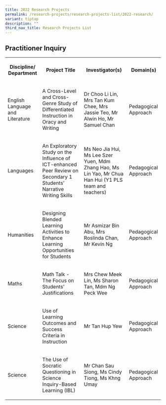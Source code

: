 ```yaml
---
title: 2022 Research Projects
permalink: /research-projects/research-projects-list/2022-research/
variant: tiptap
description: ""
third_nav_title: Research Projects List
---
```

<h2>Practitioner Inquiry</h2>
<table style="minWidth: 100px">
<colgroup>
<col>
<col>
<col>
<col>
</colgroup>
<tbody>
<tr>
<th rowspan="1" colspan="1">
<p>Discipline/ Department</p>
</th>
<th rowspan="1" colspan="1">
<p>Project Title</p>
</th>
<th rowspan="1" colspan="1">
<p>Investigator(s)</p>
</th>
<th rowspan="1" colspan="1">
<p>Domain(s)</p>
</th>
</tr>
<tr>
<td rowspan="1" colspan="1">
<p>English Language and Literature</p>
</td>
<td rowspan="1" colspan="1">
<p>A Cross-Level and Cross-Genre Study of Differentiated Instruction in Oracy
and Writing</p>
</td>
<td rowspan="1" colspan="1">
<p>Dr Choo Li Lin, Mrs Tan Kum Chee, Mrs Jassie Teo, Mr Alwin Ho, Mr Samuel
Chan</p>
</td>
<td rowspan="1" colspan="1">
<p>Pedagogical Approach</p>
</td>
</tr>
<tr>
<td rowspan="1" colspan="1">
<p>Languages</p>
</td>
<td rowspan="1" colspan="1">
<p>An Exploratory Study on the Influence of ICT-enhanced Peer Review on Secondary
1 Students’ Narrative Writing Skills</p>
</td>
<td rowspan="1" colspan="1">
<p>Ms Neo Jia Hui, Ms Lee Szer Yuen, Mdm Zhang Hao, Ms Lin Yao, Mr Chua Han
Hui (Y1 PLS team and teachers)</p>
</td>
<td rowspan="1" colspan="1">
<p>Pedagogical Approach</p>
</td>
</tr>
<tr>
<td rowspan="1" colspan="1">
<p>Humanities</p>
</td>
<td rowspan="1" colspan="1">
<p>Designing Blended Learning Activities to Enhance Learning Opportunities
for Students</p>
</td>
<td rowspan="1" colspan="1">
<p>Mr&nbsp;Asmizar Bin Abu, Mrs Roslinda Chan, Mr&nbsp;Kevin Ng</p>
</td>
<td rowspan="1" colspan="1">
<p>Pedagogical Approach</p>
</td>
</tr>
<tr>
<td rowspan="1" colspan="1">
<p>Maths</p>
</td>
<td rowspan="1" colspan="1">
<p>Math Talk - The Focus on Students’ Justifications</p>
</td>
<td rowspan="1" colspan="1">
<p>Mrs Chew Meek Lin, Ms Sharon Tan, Mdm Ng Peck Wee</p>
</td>
<td rowspan="1" colspan="1">
<p>Pedagogical Approach</p>
</td>
</tr>
<tr>
<td rowspan="1" colspan="1">
<p>Science</p>
</td>
<td rowspan="1" colspan="1">
<p>Use of Learning Outcomes and Success Criteria in Instruction</p>
</td>
<td rowspan="1" colspan="1">
<p>Mr Tan Hup Yew</p>
</td>
<td rowspan="1" colspan="1">
<p>Pedagogical Approach</p>
</td>
</tr>
<tr>
<td rowspan="1" colspan="1">
<p>Science</p>
</td>
<td rowspan="1" colspan="1">
<p>The Use of Socratic Questioning in Science Inquiry-Based Learning (IBL)</p>
</td>
<td rowspan="1" colspan="1">
<p>Mr Chan Sau Siong, Ms Cindy Tiong, Ms Khng Umay</p>
</td>
<td rowspan="1" colspan="1">
<p>Pedagogical Approach</p>
</td>
</tr>
</tbody>
</table>
<p></p>